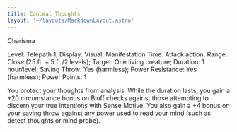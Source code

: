```yaml
---
title: Conceal Thoughts
layout: '~/layouts/MarkdownLayout.astro'
---
```

Charisma

Level: Telepath 1; Display: Visual; Manifestation Time: Attack action; Range:
Close (25 ft. + 5 ft./2 levels); Target: One living creature; Duration: 1
hour/level; Saving Throw: Yes (harmless); Power Resistance: Yes (harmless);
Power Points: 1

You protect your thoughts from analysis. While the duration lasts, you gain a
+20 circumstance bonus on Bluff checks against those attempting to discern
your true intentions with Sense Motive. You also gain a +4 bonus on your
saving throw against any power used to read your mind (such as detect thoughts
or mind probe).

